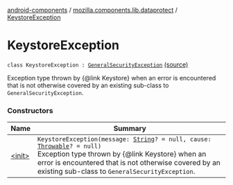 [android-components](../../index.md) / [mozilla.components.lib.dataprotect](../index.md) / [KeystoreException](./index.md)

# KeystoreException

`class KeystoreException : `[`GeneralSecurityException`](https://developer.android.com/reference/java/security/GeneralSecurityException.html) [(source)](https://github.com/mozilla-mobile/android-components/blob/master/components/lib/dataprotect/src/main/java/mozilla/components/lib/dataprotect/KeystoreException.kt#L14)

Exception type thrown by {@link Keystore} when an error is encountered that
is not otherwise covered by an existing sub-class to `GeneralSecurityException`.

### Constructors

| Name | Summary |
|---|---|
| [&lt;init&gt;](-init-.md) | `KeystoreException(message: `[`String`](https://kotlinlang.org/api/latest/jvm/stdlib/kotlin/-string/index.html)`? = null, cause: `[`Throwable`](https://kotlinlang.org/api/latest/jvm/stdlib/kotlin/-throwable/index.html)`? = null)`<br>Exception type thrown by {@link Keystore} when an error is encountered that is not otherwise covered by an existing sub-class to `GeneralSecurityException`. |
